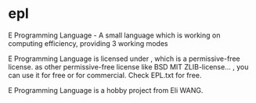 epl
===

E Programming Language - A small language which is working on computing efficiency, providing 3 working modes

<License>
E Programming Language is licensed under <EPL License>, which is a permissive-free license.
as other permissive-free license like BSD MIT ZLIB-license... , you can use it for free or for commercial.
Check EPL.txt for free.

E Programming Language is a hobby project from Eli WANG.
